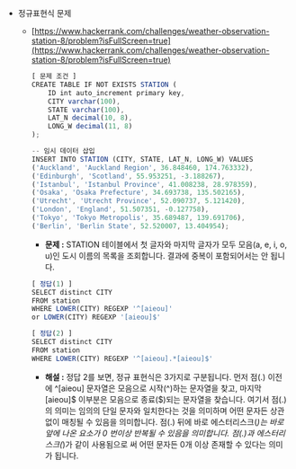 - 정규표현식 문제

  - [https://www.hackerrank.com/challenges/weather-observation-station-8/problem?isFullScreen=true](https://www.hackerrank.com/challenges/weather-observation-station-8/problem?isFullScreen=true)

    ```jsx
    [ 문제 조건 ]
    CREATE TABLE IF NOT EXISTS STATION (
        ID int auto_increment primary key,
        CITY varchar(100),
        STATE varchar(100),
        LAT_N decimal(10, 8),
        LONG_W decimal(11, 8)
    );

    -- 임시 데이터 삽입
    INSERT INTO STATION (CITY, STATE, LAT_N, LONG_W) VALUES
    ('Auckland', 'Auckland Region', 36.848460, 174.763332),
    ('Edinburgh', 'Scotland', 55.953251, -3.188267),
    ('Istanbul', 'Istanbul Province', 41.008238, 28.978359),
    ('Osaka', 'Osaka Prefecture', 34.693738, 135.502165),
    ('Utrecht', 'Utrecht Province', 52.090737, 5.121420),
    ('London', 'England', 51.507351, -0.127758),
    ('Tokyo', 'Tokyo Metropolis', 35.689487, 139.691706),
    ('Berlin', 'Berlin State', 52.520007, 13.404954);
    ```

    - **문제 :** STATION 테이블에서 첫 글자와 마지막 글자가 모두 모음(a, e, i, o, u)인 도시 이름의 목록을 조회합니다. 결과에 중복이 포함되어서는 안 됩니다.

    ```jsx
    [ 정답(1) ]
    SELECT distinct CITY
    FROM station
    WHERE LOWER(CITY) REGEXP '^[aieou]'
    or LOWER(CITY) REGEXP '[aieou]$'

    [ 정답(2) ]
    SELECT distinct CITY
    FROM station
    WHERE LOWER(CITY) REGEXP '^[aieou].*[aieou]$'
    ```

    - **해설 :** 정답 2를 보면, 정규 표현식은 3가지로 구분됩니다. 먼저 점(.) 이전에 ^[aieou] 문자열은 모음으로 시작(^)하는 문자열을 찾고, 마지막 [aieou]$ 이부분은 모음으로 종료($)되는 문자열을 찾습니다. 여기서 점(.)의 의미는 임의의 단일 문자와 일치한다는 것을 의미하며 어떤 문자든 상관없이 매칭될 수 있음을 의미합니다. 점(.) 뒤에 바로 에스터리스크(_)는 바로 앞에 나온 요소가 0 번이상 반복될 수 있음을 의미합니다. 점(.)과 에스터리스크(_)가 같이 사용됨으로 써 어떤 문자든 0개 이상 존재할 수 있다는 의미가 됩니다.
